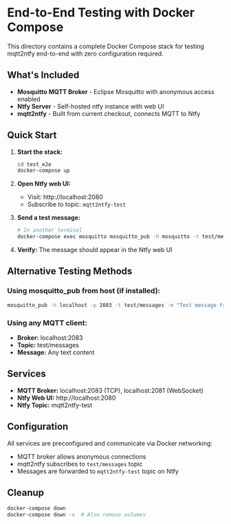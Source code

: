 # End-to-End Testing with Docker Compose

This directory contains a complete Docker Compose stack for testing mqtt2ntfy end-to-end with zero configuration required.

## What's Included

- **Mosquitto MQTT Broker** - Eclipse Mosquitto with anonymous access enabled
- **Ntfy Server** - Self-hosted ntfy instance with web UI
- **mqtt2ntfy** - Built from current checkout, connects MQTT to Ntfy

## Quick Start

1. **Start the stack:**
   ```bash
   cd test_e2e
   docker-compose up
   ```

2. **Open Ntfy web UI:**
   - Visit: http://localhost:2080
   - Subscribe to topic: `mqtt2ntfy-test`

3. **Send a test message:**
   ```bash
   # In another terminal
   docker-compose exec mosquitto mosquitto_pub -h mosquitto -t test/messages -m "Hello from MQTT!"
   ```

4. **Verify:** The message should appear in the Ntfy web UI

## Alternative Testing Methods

### Using mosquitto_pub from host (if installed):
```bash
mosquitto_pub -h localhost -p 2083 -t test/messages -m "Test message from host"
```

### Using any MQTT client:
- **Broker:** localhost:2083
- **Topic:** test/messages
- **Message:** Any text content

## Services

- **MQTT Broker:** localhost:2083 (TCP), localhost:2081 (WebSocket)
- **Ntfy Web UI:** http://localhost:2080
- **Ntfy Topic:** mqtt2ntfy-test

## Configuration

All services are preconfigured and communicate via Docker networking:
- MQTT broker allows anonymous connections
- mqtt2ntfy subscribes to `test/messages` topic
- Messages are forwarded to `mqtt2ntfy-test` topic on Ntfy

## Cleanup

```bash
docker-compose down
docker-compose down -v  # Also remove volumes
```